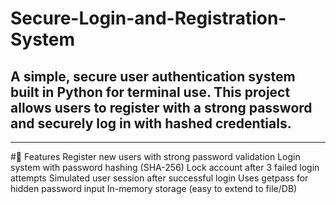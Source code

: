 # Secure-Login-and-Registration-System
A simple, secure user authentication system built in Python for terminal use. This project allows users to register with a strong password and securely log in with hashed credentials.
---
---
#🚀 Features
Register new users with strong password validation
Login system with password hashing (SHA-256)
Lock account after 3 failed login attempts
Simulated user session after successful login
Uses getpass for hidden password input
In-memory storage (easy to extend to file/DB)
